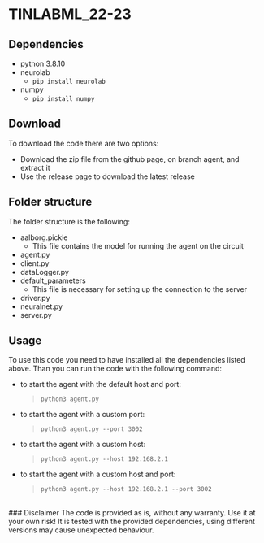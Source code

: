 # TINLABML_22-23

## Dependencies  

-   python 3.8.10
-   neurolab
    -   `pip install neurolab`
-   numpy
    -   `pip install numpy`

## Download
To download the code there are two options:
-   Download the zip file from the github page, on branch agent, and extract it
-   Use the release page to download the latest release

## Folder structure
The folder structure is the following:
-   aalborg.pickle
    -   This file contains the model for running the agent on the circuit
-   agent.py
-   client.py
-   dataLogger.py
-   default_parameters
    -   This file is necessary for setting up the connection to the server
-   driver.py
-   neuralnet.py
-   server.py
## Usage
To use this code you need to have installed all the dependencies listed above.
Than you can run the code with the following command:
-   to start the agent with the default host and port:
    > `python3 agent.py` 
-   to start the agent with a custom port:
    > `python3 agent.py --port 3002`
-   to start the agent with a custom host:
    > `python3 agent.py --host 192.168.2.1` 
-   to start the agent with a custom host and port:
    > `python3 agent.py --host 192.168.2.1 --port 3002`

<br>
### Disclaimer
The code is provided as is, without any warranty. Use it at your own risk!
It is tested with the provided dependencies, using different versions may cause unexpected behaviour.